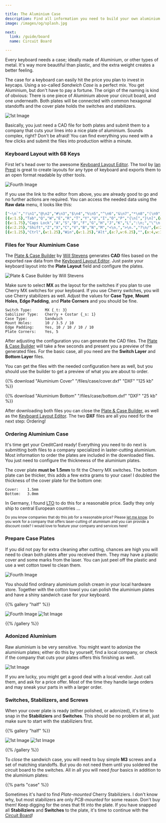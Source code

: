 ```yaml
---

title: The Aluminium Case
description: Find all information you need to build your own aluminium Sandwich Case for your 68% Mechanical Keyboard. A complete shopping list helps you with ordering all parts, and a detailed guide with photos supports you in building your own mechanical keyboard.
image: /images/og/splash.jpg

next:
  link: /guide/board
  name: Circuit Board

---
```


Every keyboard needs a case; ideally made of Aluminium, or other types of metal. It's way more beautiful than plastic, and the extra weight creates a better feeling.

The case for a keyboard can easily hit the price you plan to invest in keycaps. Using a so-called *Sandwich Case* is a perfect mix. You get Aluminium, but don't have to pay a fortune. The origin of the naming is kind of obvious: There is one piece of Aluminium above your circuit board, and one underneath. Both plates will be connected with common hexagonal standoffs and the cover plate holds the switches and stabilizers. 

![1st Image](/images/case/black-assembled.jpg)

Basically, you just need a CAD file for both plates and submit them to a company that cuts your lines into a nice plate of aluminium. Sounds complex, right? Don't be afraid! You can find everything you need with a few clicks and submit the files into production within a minute.

### Keyboard Layout with 68 Keys

First let's head over to the awesome [Keyboard Layout Editor][layout]. The tool by [Ian Prest][ian] is great to create layouts for any type of keyboard and exports them to an open format readable by other tools.

![Fourth Image](/images/case/screenshot-kle.png)

If you use the link to the editor from above, you are already good to go and no further actions are required. You can access the needed data using the **Raw data** menu, it looks like this:

```yaml
["~\n`","!\n1","@\n2","#\n3","$\n4","%\n5","^\n6","&\n7","*\n8","(\n9",")\n0","_\n-","+\n=",{w:2},"Backspace",{x:0.25},"Home","PgUp"],
[{w:1.5},"Tab","Q","W","E","R","T","Y","U","I","O","P","{\n[","}\n]",{w:1.5},"|\n\\",{x:0.25},"End","PgDn"],
[{w:1.75},"Caps Lock","A","S","D","F","G","H","J","K","L",":\n;","\"\n'",{w:2.25},"Enter"],
[{w:2.25},"Shift","Z","X","C","V","B","N","M","<\n,",">\n.","?\n/",{w:2.75},"Shift",{x:0.25},"↑"],
[{w:1.25},"Ctrl",{w:1.25},"Win",{w:1.25},"Alt",{a:7,w:6.25},"",{a:4,w:1.25},"Alt",{w:1.25},"Win",{w:1.25},"Menu",{x:0.5},"←","↓","→"]
```

### Files for Your Aluminium Case

The [Plate & Case Builder][builder] by [Will Stevens][will] generates **CAD** files based on the exported raw data from the [Keyboard Layout Editor][layout]. Just paste your keyboard layout into the **Plate Layout** field and configure the plates.

![Plate & Case Builder by Will Stevens](/images/case/screenshot-builder.png)

Make sure to select **MX** as the layout for the switches if you plan to use Cherry MX switches for your keyboard. If you use Cherry switches, you will use Cherry stabilizers as well. Adjust the values for **Case Type**, **Mount Holes**, **Edge Padding**, and **Plate Corners** and you should be fine.

```
Switch Type:      MX {_t: 3}
Sabilizer Type:   Cherry + Costar {_s: 1}
Case Type:        Sandwich
Mount Holes:      10 / 3.5 / 10
Edge Padding:     Yes, 10 / 10 / 10 / 10
Plate Corners:    Yes, 5
```

After adjusting the configuration you can generate the CAD files. The [Plate & Case Builder][builder] will take a few seconds and present you a preview of the generated files. For the basic case, all you need are the **Switch Layer** and **Bottom Layer** files. 

You can get the files with the needed configuration here as well, but you should use the builder to get a preview of what you are about to order.

{{% download "Aluminium Cover" "/files/case/cover.dxf" "DXF" "125 kb" %}}

{{% download "Aluminium Bottom" "/files/case/bottom.dxf" "DXF" "25 kb" %}}

After downloading both files you can close the [Plate & Case Builder][builder], as well as the [Keyboard Layout Editor][layout]. The two **DXF** files are all you need for the next step: Ordering!

### Ordering Aluminium Case

It's time get your CreditCard ready! Everything you need to do next is submitting both files to a company specialized in laster-cutting aluminium. Most information to order the plates are included in the downloaded files. You just need to configure the thicknewss of the aluminium plates.

The cover plate **must be 1.5mm** to fit the Cherry MX switches. The bottom plate can be thicker, this adds a few extra grams to your case! I doubled the thickness of the cover plate for the bottom one:

```
Cover:    1.5mm
Bottom:   3.0mm
```

In Germany, I found [LTO][lto] to do this for a reasonable price. Sadly they only ship to central European countries …

<small>Do you know companies that do this job for a reasonable price? Please [let me know][sbstjn]. Do you work for a company that offers laser-cutting of aluminium and you can provide a discount code? I would love to feature your company and services here!</small>

<!-- {{% discount "5%" "Example Shop" "odoM88ajRp" %}} -->

### Prepare Case Plates

If you did not pay for extra cleaning after cutting, chances are high you will need to clean both plates after you received them. They may have a plastic cover and some marks from the laser. You can just peel off the plastic and use a wet cotton towel to clean them.

![Fourth Image](/images/case/raw-both.jpg)

You should find ordinary aluminium polish cream in your local hardware store. Together with the cotton towol you can polish the aluminium plates and have a shiny sandwich case for your keyboard.

{{% gallery "half" %}}

![Fourth Image](/images/case/clean-both.jpg)
![1st Image](/images/case/clean-top.jpg)

{{% /gallery %}}

### Adonized Aluminium

Raw aluminium is be very sensitive. You might want to adonize the aluminium plates; either do this by yourself, find a local company, or check if the company that cuts your plates offers this finishing as well.

![1st Image](/images/case/plates-black.jpg)

If you are lucky, you might get a good deal with a local vendor. Just call them, and ask for a price offer. Most of the time they handle large orders and may sneak your parts in with a larger order.

### Switches, Stabilizers, and Screws

When your cover plate is ready (either polished, or adonized), it's time to snap in the **Stabiliziers** and **Switches**. This should be no problem at all, just make sure to start with the stabiliziers first.

{{% gallery "half" %}}

![1st Image](/images/case/parts-black.jpg)
![1st Image](/images/case/parts-black-assembled.jpg)

{{% /gallery %}}

To *close* the sandwich case, you will need to buy simple **M3** screws and a set of matching standoffs. But you do not need them until you soldered the circuit board to the switches. All in all you will need *four* basics in addition to the aluminium plates:

{{% parts "case" %}}

Sometimes it's hard to find *Plate-mounted* Cherry Stabiliziers. I don't know why, but most stabilizers are only *PCB-mounted* for some reason. Don't buy them! Keep digging for the ones that fit into the plate. If you have snapped all **Stabiliziers** and **Switches** to the plate, it's time to continue with the [Circuit Board][board]!

[layout]: http://www.keyboard-layout-editor.com/##@_backcolor=%23b8b8b8&name=68Keys.io&author=Layout%20for%20custom%2068%25%20Mechanical%20Keyboard%20-%20https%2F:%2F%2F%2F%2F68Keys.io&switchMount=cherry&plate:true%3B&@=~%0A%60&=!%0A1&=%2F@%0A2&=%23%0A3&=$%0A4&=%25%0A5&=%5E%0A6&=%2F&%0A7&=*%0A8&=(%0A9&=)%0A0&=%2F_%0A-&=+%0A%2F=&_w:2%3B&=Backspace&_x:0.25%3B&=Home&=PgUp%3B&@_w:1.5%3B&=Tab&=Q&=W&=E&=R&=T&=Y&=U&=I&=O&=P&=%7B%0A%5B&=%7D%0A%5D&_w:1.5%3B&=%7C%0A%5C&_x:0.25%3B&=End&=PgDn%3B&@_w:1.75%3B&=Caps%20Lock&=A&=S&=D&=F&=G&=H&=J&=K&=L&=%2F:%0A%2F%3B&=%22%0A'&_w:2.25%3B&=Enter%3B&@_w:2.25%3B&=Shift&=Z&=X&=C&=V&=B&=N&=M&=%3C%0A,&=%3E%0A.&=%3F%0A%2F%2F&_w:2.75%3B&=Shift&_x:0.25%3B&=%E2%86%91%3B&@_w:1.25%3B&=Ctrl&_w:1.25%3B&=Win&_w:1.25%3B&=Alt&_a:7&w:6.25%3B&=&_a:4&w:1.25%3B&=Alt&_w:1.25%3B&=Win&_w:1.25%3B&=Menu&_x:0.5%3B&=%E2%86%90&=%E2%86%93&=%E2%86%92
[ian]: https://github.com/ijprest
[builder]: http://builder.swillkb.com/
[will]: http://swillops.com/
[lto]: http://www.laserteileonline.de/dxfimport.html
[sbstjn]: https://twitter.com/sbstjn
[board]: /guide/board